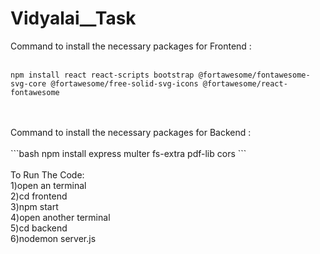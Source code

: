 # Vidyalai__Task
Command to install the necessary packages for Frontend :<br/>
<br/>
```
npm install react react-scripts bootstrap @fortawesome/fontawesome-svg-core @fortawesome/free-solid-svg-icons @fortawesome/react-fontawesome
``` 
<br/>
<br/>
Command to install the necessary packages for Backend :<br/>
<br/>
```bash
npm install express multer fs-extra pdf-lib cors
```
<br/>
<br/>
To Run The Code:<br />
1)open an terminal<br />
2)cd frontend<br />
3)npm start<br />
4)open another terminal<br />
5)cd backend<br />
6)nodemon server.js<br />

